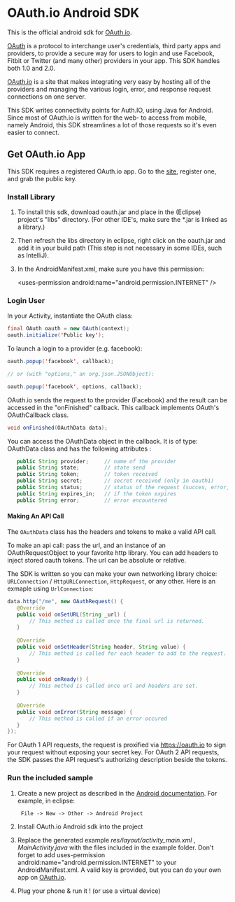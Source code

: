 # OAuth.io Android SDK

This is the official android sdk for [OAuth.io](https://oauth.io). 

[OAuth](http://oauth.net/core/1.0/) is a protocol to interchange user's credentials, third party apps and providers, to provide a secure way for users to login and use Facebook, Fitbit or Twitter (and many other) providers in your app. This SDK handles both 1.0 and 2.0. 

[OAuth.io](https://oauth.io) is a site that makes integrating very easy by hosting all of the providers and managing the various login, error, and response request connections on one server. 

This SDK writes connectivity points for Auth.IO, using Java for Android. Since most of OAuth.io is written for the web- to access from mobile, namely Android, this SDK streamlines a lot of those requests so it's even easier to connect.

## Get OAuth.io App

This SDK requires a registered OAuth.io app. Go to the [site](https://oauth.io), register one, and grab the public key.

### Install Library

1. To install this sdk, download oauth.jar and place in the (Eclipse) project's "libs" directory. (For other IDE's, make sure the *.jar is linked as a library.)
2. Then refresh the libs directory in eclipse, right click on the oauth.jar and add it in your build path (This step is not necessary in some IDEs, such as IntelliJ).

3. In the AndroidManifest.xml, make sure you have this permission:

    &lt;uses-permission android:name="android.permission.INTERNET" /&gt;


### Login User

In your Activity, instantiate the OAuth class:

 ```java
final OAuth oauth = new OAuth(context);
oauth.initialize('Public key');
 ```


To launch a login to a provider (e.g. facebook):

 ```java
oauth.popup('facebook', callback);

// or (with "options," an org.json.JSONObject):

oauth.popup('facebook', options, callback);
 ```

OAuth.io sends the request to the provider (Facebook) and the result can be accessed in the "onFinished" callback. This callback implements OAuth's OAuthCallback class.

 ```java
void onFinished(OAuthData data);
 ```
  
You can access the OAuthData object in the callback. It is of type: OAuthData class and has the following attributes :

 ```java
    public String provider;     // name of the provider
    public String state;        // state send
    public String token;        // token received
    public String secret;       // secret received (only in oauth1)
    public String status;       // status of the request (succes, error, ....)
    public String expires_in;   // if the token expires
    public String error;        // error encountered
 ```

#### Making An API Call

The `OAuthData` class has the headers and tokens to make a valid API call.

To make an api call: pass the url, and an instance of an OAuthRequestObject to your favorite http library. You can add headers to inject stored oauth tokens. The url can be absolute or relative.

The SDK is written so you can make your own networking library choice:  `URLConnection` / `HttpURLConnection`, `HttpRequest`, or any other. Here is an exmaple using `UrlConnection`:

 ```java
data.http("/me", new OAuthRequest() {
    @Override
    public void onSetURL(String _url) {
        // This method is called once the final url is returned.
    }
    
    @Override
    public void onSetHeader(String header, String value) {
        // This method is called for each header to add to the request.
    }
    
    @Override
    public void onReady() {
        // This method is called once url and headers are set.
    }
    
    @Override
    public void onError(String message) {
        // This method is called if an error occured
    }
});
 ```

For OAuth 1 API requests, the request is proxified via https://oauth.io to sign your request without exposing your secret key. For OAuth 2 API requests, the SDK passes the API request's authorizing description beside the tokens.

### Run the included sample

1. Create a new project as described in the [Android documentation](http://developer.android.com/training/basics/firstapp/index.html). For example, in eclipse:

        File -> New -> Other -> Android Project

2. Install OAuth.io Android sdk into the project

3. Replace the generated example *res/layout/activity_main.xml* , _MainActivity.java_ with the files included in the example folder. Don't forget to add uses-permission android:name="android.permission.INTERNET"  to your AndroidManifest.xml. A valid key is provided, but you can do your own app on [OAuth.io](https://oauth.io/).

4. Plug your phone & run it ! (or use a virtual device)
